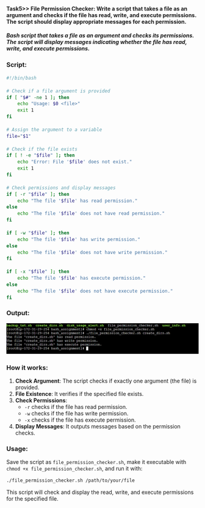 #### Task5>> File Permission Checker: Write a script that takes a file as an argument and checks if the file has read, write, and execute permissions. The script should display appropriate messages for each permission.

##### Bash script that takes a file as an argument and checks its permissions. The script will display messages indicating whether the file has read, write, and execute permissions.

### Script:

```bash
#!/bin/bash

# Check if a file argument is provided
if [ "$#" -ne 1 ]; then
    echo "Usage: $0 <file>"
    exit 1
fi

# Assign the argument to a variable
file="$1"

# Check if the file exists
if [ ! -e "$file" ]; then
    echo "Error: File '$file' does not exist."
    exit 1
fi

# Check permissions and display messages
if [ -r "$file" ]; then
    echo "The file '$file' has read permission."
else
    echo "The file '$file' does not have read permission."
fi

if [ -w "$file" ]; then
    echo "The file '$file' has write permission."
else
    echo "The file '$file' does not have write permission."
fi

if [ -x "$file" ]; then
    echo "The file '$file' has execute permission."
else
    echo "The file '$file' does not have execute permission."
fi
```
### Output:
![Alt text](Image_Output_of_the_tasks/Output_of_task5.jpg)

### How it works:
1. **Check Argument**: The script checks if exactly one argument (the file) is provided.
2. **File Existence**: It verifies if the specified file exists.
3. **Check Permissions**: 
   - `-r` checks if the file has read permission.
   - `-w` checks if the file has write permission.
   - `-x` checks if the file has execute permission.
4. **Display Messages**: It outputs messages based on the permission checks.

### Usage:
Save the script as `file_permission_checker.sh`, make it executable with `chmod +x file_permission_checker.sh`, and run it with:

```bash
./file_permission_checker.sh /path/to/your/file
```

This script will check and display the read, write, and execute permissions for the specified file.
